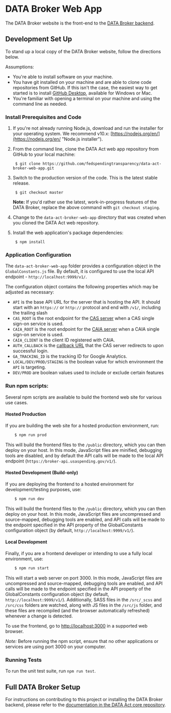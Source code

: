 # DATA Broker Web App

The DATA Broker website is the front-end to the [DATA Broker backend](https://github.com/fedspendingtransparency/data-act-broker-backend "DATA Broker backend").

## Development Set Up

To stand up a local copy of the DATA Broker website, follow the directions below.

Assumptions:

* You're able to install software on your machine.
* You have git installed on your machine and are able to clone code repositories from GitHub. If this isn't the case, the easiest way to get started is to install [GitHub Desktop](https://desktop.github.com/ "GitHub desktop"), available for Windows or Mac.
* You're familiar with opening a terminal on your machine and using the command line as needed.

### Install Prerequisites and Code

1. If you're not already running Node.js, download and run the installer for your operating system. We recommend v10.x: [https://nodejs.org/en/](https://nodejs.org/en/ "Node.js installer").

2. From the command line, clone the DATA Act web app repository from GitHub to your local machine:

        $ git clone https://github.com/fedspendingtransparency/data-act-broker-web-app.git

3. Switch to the production version of the code. This is the latest stable release.

        $ git checkout master

    **Note:** If you'd rather use the latest, work-in-progress features of the DATA Broker, replace the above command with `git checkout staging`.

4. Change to the `data-act-broker-web-app` directory that was created when you cloned the DATA Act web repository.

5. Install the web application's package dependencies:

        $ npm install


### Application Configuration

The `data-act-broker-web-app` folder provides a configuration object in the `GlobalConstants.js` file. By default, it is configured to use the local API endpoint - `http://localhost:9999/v1/`.

The configuration object contains the following properties which may be adjusted as necessary:

* `API` is the base API URL for the server that is hosting the API. It should start with an `https://` or `http://` protocol and end with `/v1/`, including the trailing slash
* `CAS_ROOT` is the root endpoint for the [CAS server](https://apereo.github.io/cas/4.2.x/protocol/CAS-Protocol-Specification.html#cas-uris) when a CAS single sign-on service is used.
* `CAIA_ROOT` is the root endpoint for the [CAIA server](https://caia.treasury.gov/developers/CAIAFederationService/) when a CAIA single sign-on service is used.
* `CAIA_CLIENT` is the client ID registered with CAIA.
* `AUTH_CALLBACK` is the [callback URL](https://apereo.github.io/cas/4.2.x/protocol/CAS-Protocol-Specification.html#response) that the CAS server redirects to upon successful login.
* `GA_TRACKING_ID` is the tracking ID for Google Analytics.
* `LOCAL/DEV/PROD/STAGING` is the boolean value for which environment the `API` is targeting.
* `DEV/PROD` are boolean values used to include or exclude certain features

### Run npm scripts:

Several npm scripts are available to build the frontend web site for various use cases.

#### Hosted Production

If you are building the web site for a hosted production environment, run:

```bash
	$ npm run prod
```
This will build the frontend files to the `/public` directory, which you can then deploy on your host. In this mode, JavaScript files are minified, debugging tools are disabled, and by default the API calls will be made to the local API endpoint (`https://broker-api.usaspending.gov/v1/`).

#### Hosted Development (Build-only)

If you are deploying the frontend to a hosted environment for development/testing purposes, use:

```bash
	$ npm run dev
```
This will build the frontend files to the `/public` directory, which you can then deploy on your host. In this mode, JavaScript files are uncompressed and source-mapped, debugging tools are enabled, and API calls will be made to the endpoint specified in the API property of the GlobalConstants configuration object (by default, `http://localhost:9999/v1/`).

#### Local Development

Finally, if you are a frontend developer or intending to use a fully local environment, use:

```bash
	$ npm run start
```

This will start a web server on port 3000. In this mode, JavaScript files are uncompressed and source-mapped, debugging tools are enabled, and API calls will be made to the endpoint specified in the API property of the GlobalConstants configuration object (by default, `http://localhost:9999/v1/`). Additionally, SASS files in the `/src/_scss` and `/src/css` folders are watched, along with JS files in the `/src/js` folder, and these files are recompiled (and the browser automatically refreshed) whenever a change is detected.

To use the frontend, go to [http://localhost:3000](http://localhost:3000) in a supported web browser.

*Note:* Before running the npm script, ensure that no other applications or services are using port 3000 on your computer.

### Running Tests

To run the unit test suite, run `npm run test`.

## Full DATA Broker Setup

For instructions on contributing to this project or installing the DATA Broker backend, please refer to the [documentation in the DATA Act core repository](https://github.com/fedspendingtransparency/data-act-core/blob/master/doc/INSTALL.md "DATA Broker installation guide").
